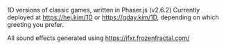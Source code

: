 1D versions of classic games, written in Phaser.js (v2.6.2)
Currently deployed at https://hej.kim/1D or https://gday.kim/1D, depending on which greeting you prefer.

All sound effects generated using https://jfxr.frozenfractal.com/
